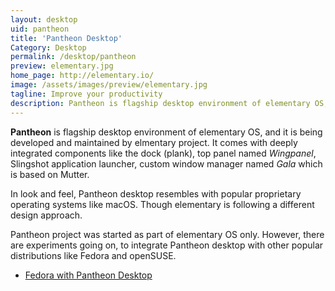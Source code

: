 ```yaml
---
layout: desktop
uid: pantheon
title: 'Pantheon Desktop'
Category: Desktop
permalink: /desktop/pantheon
preview: elementary.jpg
home_page: http://elementary.io/
image: /assets/images/preview/elementary.jpg
tagline: Improve your productivity
description: Pantheon is flagship desktop environment of elementary OS, and it is being developed and maintained by elmentary project.
---
```


**Pantheon** is flagship desktop environment of elementary OS, and it is being developed and maintained
by elmentary project. It comes with deeply integrated components like the dock (plank), top panel named
*Wingpanel*, Slingshot application launcher, custom window manager named *Gala* which is based on Mutter.

In look and feel, Pantheon desktop resembles with popular proprietary operating systems like macOS. Though elementary is following a different design approach.

Pantheon project was started as part of elementary OS only. However, there are experiments going on, to integrate Pantheon desktop with other popular distributions like Fedora and openSUSE.

- [Fedora with Pantheon Desktop](/1-fedora-30-pantheon-screenshots/)